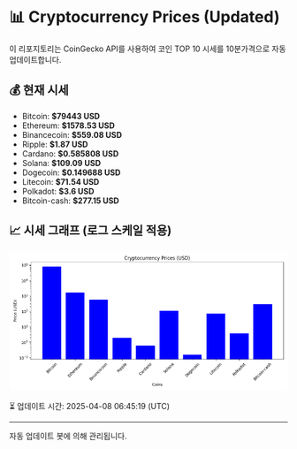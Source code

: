 
# 📊 Cryptocurrency Prices (Updated)

이 리포지토리는 CoinGecko API를 사용하여 코인 TOP 10 시세를 10분가격으로 자동 업데이트합니다.

## 💰 현재 시세
- Bitcoin: **$79443 USD**
- Ethereum: **$1578.53 USD**
- Binancecoin: **$559.08 USD**
- Ripple: **$1.87 USD**
- Cardano: **$0.585808 USD**
- Solana: **$109.09 USD**
- Dogecoin: **$0.149688 USD**
- Litecoin: **$71.54 USD**
- Polkadot: **$3.6 USD**
- Bitcoin-cash: **$277.15 USD**

## 📈 시세 그래프 (로그 스케일 적용)
![Crypto Prices](crypto_prices.png)

⏳ 업데이트 시간: 2025-04-08 06:45:19 (UTC)

---
자동 업데이트 봇에 의해 관리됩니다.
